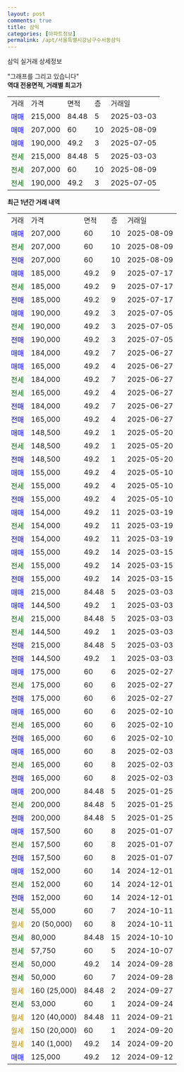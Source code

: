 ```yaml
---
layout: post
comments: true
title: 삼익
categories: [아파트정보]
permalink: /apt/서울특별시강남구수서동삼익
---
```


삼익 실거래 상세정보

<script type="text/javascript">
  google.charts.load('current', {'packages':['line', 'corechart']});
  google.charts.setOnLoadCallback(drawChart);

  function drawChart() {
    var data = new google.visualization.DataTable();
    data.addColumn('date', '거래일');
    data.addColumn('number', "매매");
    data.addColumn('number', "전세");
    data.addColumn('number', "전매");

    data.addRows([[new Date(Date.parse("2025-08-09")), 207000, null, null], [new Date(Date.parse("2025-08-09")), null, 207000, null], [new Date(Date.parse("2025-08-09")), null, null, 207000], [new Date(Date.parse("2025-07-17")), 185000, null, null], [new Date(Date.parse("2025-07-17")), null, 185000, null], [new Date(Date.parse("2025-07-17")), null, null, 185000], [new Date(Date.parse("2025-07-05")), 190000, null, null], [new Date(Date.parse("2025-07-05")), null, 190000, null], [new Date(Date.parse("2025-07-05")), null, null, 190000], [new Date(Date.parse("2025-06-27")), 184000, null, null], [new Date(Date.parse("2025-06-27")), 165000, null, null], [new Date(Date.parse("2025-06-27")), null, 184000, null], [new Date(Date.parse("2025-06-27")), null, 165000, null], [new Date(Date.parse("2025-06-27")), null, null, 184000], [new Date(Date.parse("2025-06-27")), null, null, 165000], [new Date(Date.parse("2025-05-20")), 148500, null, null], [new Date(Date.parse("2025-05-20")), null, 148500, null], [new Date(Date.parse("2025-05-20")), null, null, 148500], [new Date(Date.parse("2025-05-10")), 155000, null, null], [new Date(Date.parse("2025-05-10")), null, 155000, null], [new Date(Date.parse("2025-05-10")), null, null, 155000], [new Date(Date.parse("2025-03-19")), 154000, null, null], [new Date(Date.parse("2025-03-19")), null, 154000, null], [new Date(Date.parse("2025-03-19")), null, null, 154000], [new Date(Date.parse("2025-03-15")), 155000, null, null], [new Date(Date.parse("2025-03-15")), null, 155000, null], [new Date(Date.parse("2025-03-15")), null, null, 155000], [new Date(Date.parse("2025-03-03")), 215000, null, null], [new Date(Date.parse("2025-03-03")), 144500, null, null], [new Date(Date.parse("2025-03-03")), null, 215000, null], [new Date(Date.parse("2025-03-03")), null, 144500, null], [new Date(Date.parse("2025-03-03")), null, null, 215000], [new Date(Date.parse("2025-03-03")), null, null, 144500], [new Date(Date.parse("2025-02-27")), 175000, null, null], [new Date(Date.parse("2025-02-27")), null, 175000, null], [new Date(Date.parse("2025-02-27")), null, null, 175000], [new Date(Date.parse("2025-02-10")), 165000, null, null], [new Date(Date.parse("2025-02-10")), null, 165000, null], [new Date(Date.parse("2025-02-10")), null, null, 165000], [new Date(Date.parse("2025-02-03")), 165000, null, null], [new Date(Date.parse("2025-02-03")), null, 165000, null], [new Date(Date.parse("2025-02-03")), null, null, 165000], [new Date(Date.parse("2025-01-25")), 200000, null, null], [new Date(Date.parse("2025-01-25")), null, 200000, null], [new Date(Date.parse("2025-01-25")), null, null, 200000], [new Date(Date.parse("2025-01-07")), 157500, null, null], [new Date(Date.parse("2025-01-07")), null, 157500, null], [new Date(Date.parse("2025-01-07")), null, null, 157500], [new Date(Date.parse("2024-12-01")), 152000, null, null], [new Date(Date.parse("2024-12-01")), null, 152000, null], [new Date(Date.parse("2024-12-01")), null, null, 152000], [new Date(Date.parse("2024-10-11")), null, 55000, null], [new Date(Date.parse("2024-10-11")), null, null, null], [new Date(Date.parse("2024-10-10")), null, 80000, null], [new Date(Date.parse("2024-10-07")), null, 57750, null], [new Date(Date.parse("2024-09-28")), null, 50000, null], [new Date(Date.parse("2024-09-28")), null, 50000, null], [new Date(Date.parse("2024-09-27")), null, null, null], [new Date(Date.parse("2024-09-24")), null, 53000, null], [new Date(Date.parse("2024-09-21")), null, null, null], [new Date(Date.parse("2024-09-20")), null, null, null], [new Date(Date.parse("2024-09-20")), null, null, null], [new Date(Date.parse("2024-09-12")), 125000, null, null]]);

    var options = {
      hAxis: {
        format: 'yyyy/MM/dd'
      },    
      lineWidth: 0,
      pointsVisible: true,    
      title: '최근 1년간 유형별 실거래가 분포',
      legend: { position: 'bottom' }
    };

    var formatter = new google.visualization.NumberFormat({pattern:'###,###'} );
    formatter.format(data, 1);
    formatter.format(data, 2);
    
    setTimeout(function() {
        var chart = new google.visualization.LineChart(document.getElementById('columnchart_material'));
        chart.draw(data, (options));
        document.getElementById('loading').style.display = 'none';
    }, 200);
  }
</script>


<div id="loading" style="z-index:20; display: block; margin-left: 0px">"그래프를 그리고 있습니다"</div>
<div id="columnchart_material" style="width: 95%; margin-left: 0px; display: block"></div>
<!-- contents start -->
<b>역대 전용면적, 거래별 최고가</b>
<table class="sortable">
    <tr>
      <td>거래</td>
      <td>가격</td>
      <td>면적</td>
      <td>층</td>
      <td>거래일</td>
    </tr>
        <tr>
          <td><a style="color: blue">매매</a></td>
          <td>215,000</td>
          <td>84.48</td>
          <td>5</td>
          <td>2025-03-03</td>
        </tr>            <tr>
          <td><a style="color: blue">매매</a></td>
          <td>207,000</td>
          <td>60</td>
          <td>10</td>
          <td>2025-08-09</td>
        </tr>            <tr>
          <td><a style="color: blue">매매</a></td>
          <td>190,000</td>
          <td>49.2</td>
          <td>3</td>
          <td>2025-07-05</td>
        </tr>        
        <tr>
              <td><a style="color: darkgreen">전세</a></td>
              <td>215,000</td>
              <td>84.48</td>
              <td>5</td>
              <td>2025-03-03</td>
            </tr>            <tr>
              <td><a style="color: darkgreen">전세</a></td>
              <td>207,000</td>
              <td>60</td>
              <td>10</td>
              <td>2025-08-09</td>
            </tr>            <tr>
              <td><a style="color: darkgreen">전세</a></td>
              <td>190,000</td>
              <td>49.2</td>
              <td>3</td>
              <td>2025-07-05</td>
            </tr>        
    
</table>

<b>최근 1년간 거래 내역</b>

<table class="sortable">
    <tr>
      <td>거래</td>
      <td>가격</td>
      <td>면적</td>
      <td>층</td>
      <td>거래일</td>
    </tr>
    <tr>
      <td><a style="color: blue">매매</a></td>
      <td>207,000</td>
      <td>60</td>
      <td>10</td>
      <td>2025-08-09</td>
    </tr>          <tr>
      <td><a style="color: darkgreen">전세</a></td>
      <td>207,000</td>
      <td>60</td>
      <td>10</td>
      <td>2025-08-09</td>
    </tr>          <tr>
      <td><a style="color: darkblue">전매</a></td>
      <td>207,000</td>
      <td>60</td>
      <td>10</td>
      <td>2025-08-09</td>
    </tr>          <tr>
      <td><a style="color: blue">매매</a></td>
      <td>185,000</td>
      <td>49.2</td>
      <td>9</td>
      <td>2025-07-17</td>
    </tr>          <tr>
      <td><a style="color: darkgreen">전세</a></td>
      <td>185,000</td>
      <td>49.2</td>
      <td>9</td>
      <td>2025-07-17</td>
    </tr>          <tr>
      <td><a style="color: darkblue">전매</a></td>
      <td>185,000</td>
      <td>49.2</td>
      <td>9</td>
      <td>2025-07-17</td>
    </tr>          <tr>
      <td><a style="color: blue">매매</a></td>
      <td>190,000</td>
      <td>49.2</td>
      <td>3</td>
      <td>2025-07-05</td>
    </tr>          <tr>
      <td><a style="color: darkgreen">전세</a></td>
      <td>190,000</td>
      <td>49.2</td>
      <td>3</td>
      <td>2025-07-05</td>
    </tr>          <tr>
      <td><a style="color: darkblue">전매</a></td>
      <td>190,000</td>
      <td>49.2</td>
      <td>3</td>
      <td>2025-07-05</td>
    </tr>          <tr>
      <td><a style="color: blue">매매</a></td>
      <td>184,000</td>
      <td>49.2</td>
      <td>7</td>
      <td>2025-06-27</td>
    </tr>          <tr>
      <td><a style="color: blue">매매</a></td>
      <td>165,000</td>
      <td>49.2</td>
      <td>4</td>
      <td>2025-06-27</td>
    </tr>          <tr>
      <td><a style="color: darkgreen">전세</a></td>
      <td>184,000</td>
      <td>49.2</td>
      <td>7</td>
      <td>2025-06-27</td>
    </tr>          <tr>
      <td><a style="color: darkgreen">전세</a></td>
      <td>165,000</td>
      <td>49.2</td>
      <td>4</td>
      <td>2025-06-27</td>
    </tr>          <tr>
      <td><a style="color: darkblue">전매</a></td>
      <td>184,000</td>
      <td>49.2</td>
      <td>7</td>
      <td>2025-06-27</td>
    </tr>          <tr>
      <td><a style="color: darkblue">전매</a></td>
      <td>165,000</td>
      <td>49.2</td>
      <td>4</td>
      <td>2025-06-27</td>
    </tr>          <tr>
      <td><a style="color: blue">매매</a></td>
      <td>148,500</td>
      <td>49.2</td>
      <td>1</td>
      <td>2025-05-20</td>
    </tr>          <tr>
      <td><a style="color: darkgreen">전세</a></td>
      <td>148,500</td>
      <td>49.2</td>
      <td>1</td>
      <td>2025-05-20</td>
    </tr>          <tr>
      <td><a style="color: darkblue">전매</a></td>
      <td>148,500</td>
      <td>49.2</td>
      <td>1</td>
      <td>2025-05-20</td>
    </tr>          <tr>
      <td><a style="color: blue">매매</a></td>
      <td>155,000</td>
      <td>49.2</td>
      <td>4</td>
      <td>2025-05-10</td>
    </tr>          <tr>
      <td><a style="color: darkgreen">전세</a></td>
      <td>155,000</td>
      <td>49.2</td>
      <td>4</td>
      <td>2025-05-10</td>
    </tr>          <tr>
      <td><a style="color: darkblue">전매</a></td>
      <td>155,000</td>
      <td>49.2</td>
      <td>4</td>
      <td>2025-05-10</td>
    </tr>          <tr>
      <td><a style="color: blue">매매</a></td>
      <td>154,000</td>
      <td>49.2</td>
      <td>11</td>
      <td>2025-03-19</td>
    </tr>          <tr>
      <td><a style="color: darkgreen">전세</a></td>
      <td>154,000</td>
      <td>49.2</td>
      <td>11</td>
      <td>2025-03-19</td>
    </tr>          <tr>
      <td><a style="color: darkblue">전매</a></td>
      <td>154,000</td>
      <td>49.2</td>
      <td>11</td>
      <td>2025-03-19</td>
    </tr>          <tr>
      <td><a style="color: blue">매매</a></td>
      <td>155,000</td>
      <td>49.2</td>
      <td>14</td>
      <td>2025-03-15</td>
    </tr>          <tr>
      <td><a style="color: darkgreen">전세</a></td>
      <td>155,000</td>
      <td>49.2</td>
      <td>14</td>
      <td>2025-03-15</td>
    </tr>          <tr>
      <td><a style="color: darkblue">전매</a></td>
      <td>155,000</td>
      <td>49.2</td>
      <td>14</td>
      <td>2025-03-15</td>
    </tr>          <tr>
      <td><a style="color: blue">매매</a></td>
      <td>215,000</td>
      <td>84.48</td>
      <td>5</td>
      <td>2025-03-03</td>
    </tr>          <tr>
      <td><a style="color: blue">매매</a></td>
      <td>144,500</td>
      <td>49.2</td>
      <td>1</td>
      <td>2025-03-03</td>
    </tr>          <tr>
      <td><a style="color: darkgreen">전세</a></td>
      <td>215,000</td>
      <td>84.48</td>
      <td>5</td>
      <td>2025-03-03</td>
    </tr>          <tr>
      <td><a style="color: darkgreen">전세</a></td>
      <td>144,500</td>
      <td>49.2</td>
      <td>1</td>
      <td>2025-03-03</td>
    </tr>          <tr>
      <td><a style="color: darkblue">전매</a></td>
      <td>215,000</td>
      <td>84.48</td>
      <td>5</td>
      <td>2025-03-03</td>
    </tr>          <tr>
      <td><a style="color: darkblue">전매</a></td>
      <td>144,500</td>
      <td>49.2</td>
      <td>1</td>
      <td>2025-03-03</td>
    </tr>          <tr>
      <td><a style="color: blue">매매</a></td>
      <td>175,000</td>
      <td>60</td>
      <td>6</td>
      <td>2025-02-27</td>
    </tr>          <tr>
      <td><a style="color: darkgreen">전세</a></td>
      <td>175,000</td>
      <td>60</td>
      <td>6</td>
      <td>2025-02-27</td>
    </tr>          <tr>
      <td><a style="color: darkblue">전매</a></td>
      <td>175,000</td>
      <td>60</td>
      <td>6</td>
      <td>2025-02-27</td>
    </tr>          <tr>
      <td><a style="color: blue">매매</a></td>
      <td>165,000</td>
      <td>60</td>
      <td>6</td>
      <td>2025-02-10</td>
    </tr>          <tr>
      <td><a style="color: darkgreen">전세</a></td>
      <td>165,000</td>
      <td>60</td>
      <td>6</td>
      <td>2025-02-10</td>
    </tr>          <tr>
      <td><a style="color: darkblue">전매</a></td>
      <td>165,000</td>
      <td>60</td>
      <td>6</td>
      <td>2025-02-10</td>
    </tr>          <tr>
      <td><a style="color: blue">매매</a></td>
      <td>165,000</td>
      <td>60</td>
      <td>8</td>
      <td>2025-02-03</td>
    </tr>          <tr>
      <td><a style="color: darkgreen">전세</a></td>
      <td>165,000</td>
      <td>60</td>
      <td>8</td>
      <td>2025-02-03</td>
    </tr>          <tr>
      <td><a style="color: darkblue">전매</a></td>
      <td>165,000</td>
      <td>60</td>
      <td>8</td>
      <td>2025-02-03</td>
    </tr>          <tr>
      <td><a style="color: blue">매매</a></td>
      <td>200,000</td>
      <td>84.48</td>
      <td>5</td>
      <td>2025-01-25</td>
    </tr>          <tr>
      <td><a style="color: darkgreen">전세</a></td>
      <td>200,000</td>
      <td>84.48</td>
      <td>5</td>
      <td>2025-01-25</td>
    </tr>          <tr>
      <td><a style="color: darkblue">전매</a></td>
      <td>200,000</td>
      <td>84.48</td>
      <td>5</td>
      <td>2025-01-25</td>
    </tr>          <tr>
      <td><a style="color: blue">매매</a></td>
      <td>157,500</td>
      <td>60</td>
      <td>8</td>
      <td>2025-01-07</td>
    </tr>          <tr>
      <td><a style="color: darkgreen">전세</a></td>
      <td>157,500</td>
      <td>60</td>
      <td>8</td>
      <td>2025-01-07</td>
    </tr>          <tr>
      <td><a style="color: darkblue">전매</a></td>
      <td>157,500</td>
      <td>60</td>
      <td>8</td>
      <td>2025-01-07</td>
    </tr>          <tr>
      <td><a style="color: blue">매매</a></td>
      <td>152,000</td>
      <td>60</td>
      <td>14</td>
      <td>2024-12-01</td>
    </tr>          <tr>
      <td><a style="color: darkgreen">전세</a></td>
      <td>152,000</td>
      <td>60</td>
      <td>14</td>
      <td>2024-12-01</td>
    </tr>          <tr>
      <td><a style="color: darkblue">전매</a></td>
      <td>152,000</td>
      <td>60</td>
      <td>14</td>
      <td>2024-12-01</td>
    </tr>          <tr>
      <td><a style="color: darkgreen">전세</a></td>
      <td>55,000</td>
      <td>60</td>
      <td>7</td>
      <td>2024-10-11</td>
    </tr>          <tr>
      <td><a style="color: darkgoldenrod">월세</a></td>
      <td>20 (50,000)</td>
      <td>60</td>
      <td>8</td>
      <td>2024-10-11</td>
    </tr>          <tr>
      <td><a style="color: darkgreen">전세</a></td>
      <td>80,000</td>
      <td>84.48</td>
      <td>15</td>
      <td>2024-10-10</td>
    </tr>          <tr>
      <td><a style="color: darkgreen">전세</a></td>
      <td>57,750</td>
      <td>60</td>
      <td>5</td>
      <td>2024-10-07</td>
    </tr>          <tr>
      <td><a style="color: darkgreen">전세</a></td>
      <td>50,000</td>
      <td>49.2</td>
      <td>14</td>
      <td>2024-09-28</td>
    </tr>          <tr>
      <td><a style="color: darkgreen">전세</a></td>
      <td>50,000</td>
      <td>60</td>
      <td>7</td>
      <td>2024-09-28</td>
    </tr>          <tr>
      <td><a style="color: darkgoldenrod">월세</a></td>
      <td>160 (25,000)</td>
      <td>84.48</td>
      <td>2</td>
      <td>2024-09-27</td>
    </tr>          <tr>
      <td><a style="color: darkgreen">전세</a></td>
      <td>53,000</td>
      <td>60</td>
      <td>1</td>
      <td>2024-09-24</td>
    </tr>          <tr>
      <td><a style="color: darkgoldenrod">월세</a></td>
      <td>120 (40,000)</td>
      <td>84.48</td>
      <td>11</td>
      <td>2024-09-21</td>
    </tr>          <tr>
      <td><a style="color: darkgoldenrod">월세</a></td>
      <td>150 (20,000)</td>
      <td>60</td>
      <td>1</td>
      <td>2024-09-20</td>
    </tr>          <tr>
      <td><a style="color: darkgoldenrod">월세</a></td>
      <td>140 (1,000)</td>
      <td>49.2</td>
      <td>14</td>
      <td>2024-09-20</td>
    </tr>          <tr>
      <td><a style="color: blue">매매</a></td>
      <td>125,000</td>
      <td>49.2</td>
      <td>12</td>
      <td>2024-09-12</td>
    </tr>      </table>
<!-- contents end -->    

